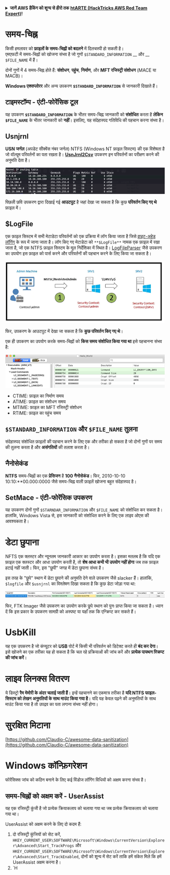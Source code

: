 <details>

<summary><strong>जानें AWS हैकिंग को शून्य से हीरो तक</strong> <a href="https://training.hacktricks.xyz/courses/arte"><strong>htARTE (HackTricks AWS Red Team Expert)</strong></a><strong>!</strong></summary>

HackTricks का समर्थन करने के अन्य तरीके:

* यदि आप चाहते हैं कि आपकी **कंपनी HackTricks में विज्ञापित हो** या **HackTricks को PDF में डाउनलोड** करें तो [**सब्सक्रिप्शन प्लान**](https://github.com/sponsors/carlospolop) देखें!
* [**आधिकारिक PEASS और HackTricks स्वैग**](https://peass.creator-spring.com) प्राप्त करें
* [**The PEASS Family**](https://opensea.io/collection/the-peass-family) की खोज करें, हमारा विशेष [**NFTs**](https://opensea.io/collection/the-peass-family) संग्रह
* **शामिल हों** 💬 [**डिस्कॉर्ड समूह**](https://discord.gg/hRep4RUj7f) या [**टेलीग्राम समूह**](https://t.me/peass) या हमें **ट्विटर** 🐦 [**@hacktricks_live**](https://twitter.com/hacktricks_live)** पर **फॉलो** करें।
* **हैकिंग ट्रिक्स साझा करें द्वारा PRs सबमिट करके** [**HackTricks**](https://github.com/carlospolop/hacktricks) और [**HackTricks Cloud**](https://github.com/carlospolop/hacktricks-cloud) github repos।

</details>


# समय-चिह्न

किसी हमलावर को **फ़ाइलों के समय-चिह्नों को बदलने** में दिलचस्पी हो सकती है।\
एमएफटी में समय-चिह्नों को खोजना संभव है जो गुणों `$STANDARD_INFORMATION` __ और __ `$FILE_NAME` में हैं।

दोनों गुणों में 4 समय-चिह्न होते हैं: **संशोधन**, **पहुंच**, **निर्माण**, और **MFT रजिस्ट्री संशोधन** (MACE या MACB)।

**Windows एक्सप्लोरर** और अन्य उपकरण **`$STANDARD_INFORMATION`** से जानकारी दिखाते हैं।

## टाइमस्टॉम्प - एंटी-फोरेंसिक टूल

यह उपकरण **`$STANDARD_INFORMATION`** के भीतर समय-चिह्न जानकारी को **संशोधित** करता है **लेकिन** **`$FILE_NAME`** के भीतर जानकारी को **नहीं**। इसलिए, यह संदेहास्पद गतिविधि की पहचान करना संभव है।

## Usnjrnl

**USN जर्नल** (अपडेट सीक्वेंस नंबर जर्नल) NTFS (Windows NT फ़ाइल सिस्टम) की एक विशेषता है जो वॉल्यूम परिवर्तनों का पता रखता है। [**UsnJrnl2Csv**](https://github.com/jschicht/UsnJrnl2Csv) उपकरण इन परिवर्तनों का परीक्षण करने की अनुमति देता है।

![](<../../.gitbook/assets/image (449).png>)

पिछली छवि उपकरण द्वारा दिखाई गई **आउटपुट** है जहां देखा जा सकता है कि कुछ **परिवर्तन किए गए थे** फ़ाइल में।

## $LogFile

एक फ़ाइल सिस्टम में सभी मेटाडेटा परिवर्तनों को एक प्रक्रिया में लॉग किया जाता है जिसे [व्राइट-अहेड लॉगिंग](https://en.wikipedia.org/wiki/Write-ahead_logging) के रूप में जाना जाता है। लॉग किए गए मेटाडेटा को `**$LogFile**` नामक एक फ़ाइल में रखा जाता है, जो एक NTFS फ़ाइल सिस्टम के मूल निर्देशिका में स्थित है। [LogFileParser](https://github.com/jschicht/LogFileParser) जैसे उपकरण का उपयोग इस फ़ाइल को पार्स करने और परिवर्तनों की पहचान करने के लिए किया जा सकता है।

![](<../../.gitbook/assets/image (450).png>)

फिर, उपकरण के आउटपुट में देखा जा सकता है कि **कुछ परिवर्तन किए गए थे**।

एक ही उपकरण का उपयोग करके समय-चिह्नों को **किस समय संशोधित किया गया था** इसे पहचानना संभव है:

![](<../../.gitbook/assets/image (451).png>)

* CTIME: फ़ाइल का निर्माण समय
* ATIME: फ़ाइल का संशोधन समय
* MTIME: फ़ाइल का MFT रजिस्ट्री संशोधन
* RTIME: फ़ाइल का पहुंच समय

## `$STANDARD_INFORMATION` और `$FILE_NAME` तुलना

संदेहास्पद संशोधित फ़ाइलों की पहचान करने के लिए एक और तरीका हो सकता है जो दोनों गुणों पर समय की तुलना करता है और **असंगतियों** की तलाश करता है।

## नैनोसेकंड

**NTFS** समय-चिह्नों का एक **प्रेसिजन** है **100 नैनोसेकंड**। फिर, 2010-10-10 10:10:**00.000:0000 जैसे समय-चिह्न वाली फ़ाइलें खोजना बहुत संदेहास्पद है।

## SetMace - एंटी-फोरेंसिक उपकरण

यह उपकरण दोनों गुणों `$STARNDAR_INFORMATION` और `$FILE_NAME` को संशोधित कर सकता है। हालांकि, Windows Vista से, इस जानकारी को संशोधित करने के लिए एक लाइव ओएस की आवश्यकता है।

# डेटा छुपाना

NFTS एक क्लस्टर और न्यूनतम जानकारी आकार का उपयोग करता है। इसका मतलब है कि यदि एक फ़ाइल एक क्लस्टर और आधा उपयोग करती है, तो **शेष आधा कभी भी उपयोग नहीं होगा** जब तक फ़ाइल हटाई नहीं जाती। फिर, इस "छुपी" जगह में डेटा छुपाना संभव है।

इस तरह के "छुपे" स्थान में डेटा छुपाने की अनुमति देने वाले उपकरण जैसे slacker हैं। हालांकि, `$logfile` और `$usnjrnl` का विश्लेषण दिखा सकता है कि कुछ डेटा जोड़ा गया था:

![](<../../.gitbook/assets/image (452).png>)

फिर, FTK Imager जैसे उपकरण का उपयोग करके छुपे स्थान को पुनः प्राप्त किया जा सकता है। ध्यान दें कि इस प्रकार के उपकरण सामग्री को अस्पष्ट या यहाँ तक कि एन्क्रिप्ट कर सकते हैं।

# UsbKill

यह एक उपकरण है जो कंप्यूटर को **USB** पोर्ट में किसी भी परिवर्तन को डिटेक्ट करते ही **बंद कर देगा**।\
इसे खोजने का एक तरीका यह हो सकता है कि चल रहे प्रक्रियाओं की जांच करें और **प्रत्येक पायथन स्क्रिप्ट की जांच करें**।

# लाइव लिनक्स वितरण

ये डिस्ट्रो **रैम मेमोरी के अंदर चलाई जाती हैं**। इन्हें पहचानने का एकमात्र तरीका है **यदि NTFS फाइल-सिस्टम को लेखन अनुमतियों के साथ माउंट किया गया है**। यदि यह केवल पढ़ने की अनुमतियों के साथ माउंट किया गया है तो उपद्रव का पता लगाना संभव नहीं होगा।

# सुरक्षित मिटाना

[https://github.com/Claudio-C/awesome-data-sanitization](https://github.com/Claudio-C/awesome-data-sanitization)

# Windows कॉन्फ़िगरेशन

फोरेंसिक्स जांच को कठिन बनाने के लिए कई विंडोज लॉगिंग विधियों को अक्षम करना संभव है।

## समय-चिह्नों को अक्षम करें - UserAssist

यह एक रजिस्ट्री कुंजी है जो प्रत्येक क्रियाकलाप को चलाया गया था जब प्रत्येक क्रियाकलाप को चलाया गया था।

UserAssist को अक्षम करने के लिए दो कदम हैं:

1. दो रजिस्ट्री कुंजियों को सेट करें, `HKEY_CURRENT_USER\SOFTWARE\Microsoft\Windows\CurrentVersion\Explorer\Advanced\Start_TrackProgs` और `HKEY_CURRENT_USER\SOFTWARE\Microsoft\Windows\CurrentVersion\Explorer\Advanced\Start_TrackEnabled`, दोनों को शून्य में सेट करें ताकि हमें संकेत मिले कि हमें UserAssist अक्षम करना है।
2. `H
